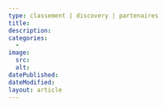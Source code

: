 ```yaml
---
type: classement | discovery | partenaires
title:
description:
categories:
  - 
image:
  src:
  alt:
datePublished:
dateModified:
layout: article
---
```


<!-- Write your content here. -->
